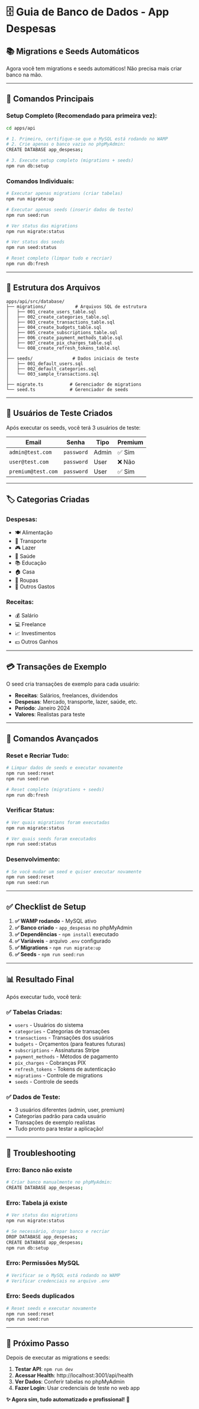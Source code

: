 # 🗄️ **Guia de Banco de Dados - App Despesas**

## **📚 Migrations e Seeds Automáticos**

Agora você tem migrations e seeds automáticos! Não precisa mais criar banco na mão.

---

## **🚀 Comandos Principais**

### **Setup Completo (Recomendado para primeira vez):**
```bash
cd apps/api

# 1. Primeiro, certifique-se que o MySQL está rodando no WAMP
# 2. Crie apenas o banco vazio no phpMyAdmin:
CREATE DATABASE app_despesas;

# 3. Execute setup completo (migrations + seeds)
npm run db:setup
```

### **Comandos Individuais:**
```bash
# Executar apenas migrations (criar tabelas)
npm run migrate:up

# Executar apenas seeds (inserir dados de teste)
npm run seed:run

# Ver status das migrations
npm run migrate:status

# Ver status dos seeds
npm run seed:status

# Reset completo (limpar tudo e recriar)
npm run db:fresh
```

---

## **📁 Estrutura dos Arquivos**

```
apps/api/src/database/
├── migrations/           # Arquivos SQL de estrutura
│   ├── 001_create_users_table.sql
│   ├── 002_create_categories_table.sql
│   ├── 003_create_transactions_table.sql
│   ├── 004_create_budgets_table.sql
│   ├── 005_create_subscriptions_table.sql
│   ├── 006_create_payment_methods_table.sql
│   ├── 007_create_pix_charges_table.sql
│   └── 008_create_refresh_tokens_table.sql
│
├── seeds/               # Dados iniciais de teste
│   ├── 001_default_users.sql
│   ├── 002_default_categories.sql
│   └── 003_sample_transactions.sql
│
├── migrate.ts          # Gerenciador de migrations
└── seed.ts             # Gerenciador de seeds
```

---

## **👥 Usuários de Teste Criados**

Após executar os seeds, você terá 3 usuários de teste:

| Email | Senha | Tipo | Premium |
|-------|-------|------|---------|
| `admin@test.com` | `password` | Admin | ✅ Sim |
| `user@test.com` | `password` | User | ❌ Não |
| `premium@test.com` | `password` | User | ✅ Sim |

---

## **🏷️ Categorias Criadas**

### **Despesas:**
- 🍽️ Alimentação
- 🚗 Transporte  
- 🎮 Lazer
- 🏥 Saúde
- 📚 Educação
- 🏠 Casa
- 👕 Roupas
- 💸 Outros Gastos

### **Receitas:**
- 💰 Salário
- 💻 Freelance
- 📈 Investimentos
- 💵 Outros Ganhos

---

## **💳 Transações de Exemplo**

O seed cria transações de exemplo para cada usuário:
- **Receitas**: Salários, freelances, dividendos
- **Despesas**: Mercado, transporte, lazer, saúde, etc.
- **Período**: Janeiro 2024
- **Valores**: Realistas para teste

---

## **🔧 Comandos Avançados**

### **Reset e Recriar Tudo:**
```bash
# Limpar dados de seeds e executar novamente
npm run seed:reset
npm run seed:run

# Reset completo (migrations + seeds)
npm run db:fresh
```

### **Verificar Status:**
```bash
# Ver quais migrations foram executadas
npm run migrate:status

# Ver quais seeds foram executados  
npm run seed:status
```

### **Desenvolvimento:**
```bash
# Se você mudar um seed e quiser executar novamente
npm run seed:reset
npm run seed:run
```

---

## **✅ Checklist de Setup**

1. **✅ WAMP rodando** - MySQL ativo
2. **✅ Banco criado** - `app_despesas` no phpMyAdmin
3. **✅ Dependências** - `npm install` executado
4. **✅ Variáveis** - arquivo `.env` configurado
5. **✅ Migrations** - `npm run migrate:up`
6. **✅ Seeds** - `npm run seed:run`

---

## **📊 Resultado Final**

Após executar tudo, você terá:

### **✅ Tabelas Criadas:**
- `users` - Usuários do sistema
- `categories` - Categorias de transações  
- `transactions` - Transações dos usuários
- `budgets` - Orçamentos (para features futuras)
- `subscriptions` - Assinaturas Stripe
- `payment_methods` - Métodos de pagamento
- `pix_charges` - Cobranças PIX
- `refresh_tokens` - Tokens de autenticação
- `migrations` - Controle de migrations
- `seeds` - Controle de seeds

### **✅ Dados de Teste:**
- 3 usuários diferentes (admin, user, premium)
- Categorias padrão para cada usuário
- Transações de exemplo realistas
- Tudo pronto para testar a aplicação!

---

## **🚨 Troubleshooting**

### **Erro: Banco não existe**
```bash
# Criar banco manualmente no phpMyAdmin:
CREATE DATABASE app_despesas;
```

### **Erro: Tabela já existe**
```bash
# Ver status das migrations
npm run migrate:status

# Se necessário, dropar banco e recriar
DROP DATABASE app_despesas;
CREATE DATABASE app_despesas;
npm run db:setup
```

### **Erro: Permissões MySQL**
```bash
# Verificar se o MySQL está rodando no WAMP
# Verificar credenciais no arquivo .env
```

### **Erro: Seeds duplicados**
```bash
# Reset seeds e executar novamente
npm run seed:reset
npm run seed:run
```

---

## **🎯 Próximo Passo**

Depois de executar as migrations e seeds:

1. **Testar API**: `npm run dev`
2. **Acessar Health**: http://localhost:3001/api/health
3. **Ver Dados**: Conferir tabelas no phpMyAdmin
4. **Fazer Login**: Usar credenciais de teste no web app

**✨ Agora sim, tudo automatizado e profissional!** 🚀